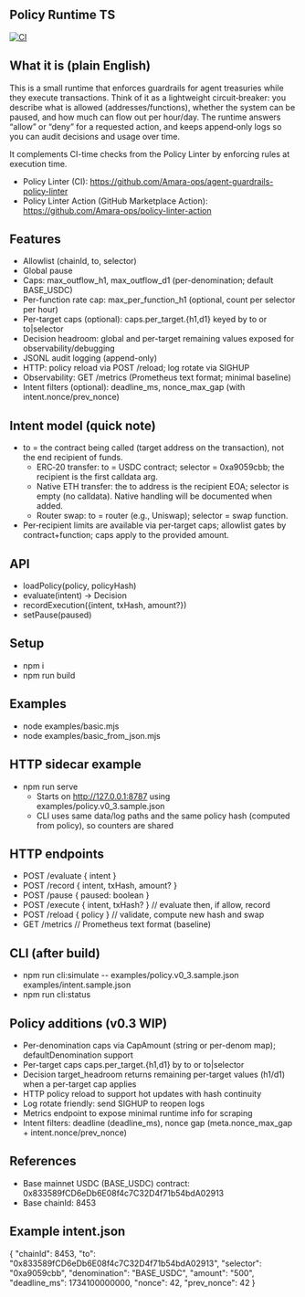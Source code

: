 ## Policy Runtime TS

[![CI](https://github.com/Amara-ops/policy-runtime-ts/actions/workflows/ci.yml/badge.svg)](https://github.com/Amara-ops/policy-runtime-ts/actions/workflows/ci.yml)

## What it is (plain English)
This is a small runtime that enforces guardrails for agent treasuries while they execute transactions. Think of it as a lightweight circuit‑breaker: you describe what is allowed (addresses/functions), whether the system can be paused, and how much can flow out per hour/day. The runtime answers “allow” or “deny” for a requested action, and keeps append‑only logs so you can audit decisions and usage over time.

It complements CI-time checks from the Policy Linter by enforcing rules at execution time.
- Policy Linter (CI): https://github.com/Amara-ops/agent-guardrails-policy-linter
- Policy Linter Action (GitHub Marketplace Action): https://github.com/Amara-ops/policy-linter-action

## Features
- Allowlist (chainId, to, selector)
- Global pause
- Caps: max_outflow_h1, max_outflow_d1 (per-denomination; default BASE_USDC)
- Per-function rate cap: max_per_function_h1 (optional, count per selector per hour)
- Per-target caps (optional): caps.per_target.{h1,d1} keyed by to or to|selector
- Decision headroom: global and per-target remaining values exposed for observability/debugging
- JSONL audit logging (append-only)
- HTTP: policy reload via POST /reload; log rotate via SIGHUP
- Observability: GET /metrics (Prometheus text format; minimal baseline)
- Intent filters (optional): deadline_ms, nonce_max_gap (with intent.nonce/prev_nonce)

## Intent model (quick note)
- to = the contract being called (target address on the transaction), not the end recipient of funds.
  - ERC‑20 transfer: to = USDC contract; selector = 0xa9059cbb; the recipient is the first calldata arg.
  - Native ETH transfer: the to address is the recipient EOA; selector is empty (no calldata). Native handling will be documented when added.
  - Router swap: to = router (e.g., Uniswap); selector = swap function.
- Per‑recipient limits are available via per‑target caps; allowlist gates by contract+function; caps apply to the provided amount.

## API
- loadPolicy(policy, policyHash)
- evaluate(intent) -> Decision
- recordExecution({intent, txHash, amount?})
- setPause(paused)

## Setup
- npm i
- npm run build

## Examples
- node examples/basic.mjs
- node examples/basic_from_json.mjs

## HTTP sidecar example
- npm run serve
  - Starts on http://127.0.0.1:8787 using examples/policy.v0_3.sample.json
  - CLI uses same data/log paths and the same policy hash (computed from policy), so counters are shared

## HTTP endpoints
- POST /evaluate { intent }
- POST /record { intent, txHash, amount? }
- POST /pause { paused: boolean }
- POST /execute { intent, txHash? }  // evaluate then, if allow, record
- POST /reload { policy } // validate, compute new hash and swap
- GET /metrics // Prometheus text format (baseline)

## CLI (after build)
- npm run cli:simulate -- examples/policy.v0_3.sample.json examples/intent.sample.json
- npm run cli:status

## Policy additions (v0.3 WIP)
- Per-denomination caps via CapAmount (string or per-denom map); defaultDenomination support
- Per-target caps caps.per_target.{h1,d1} by to or to|selector
- Decision target_headroom returns remaining per-target values (h1/d1) when a per-target cap applies
- HTTP policy reload to support hot updates with hash continuity
- Log rotate friendly: send SIGHUP to reopen logs
- Metrics endpoint to expose minimal runtime info for scraping
- Intent filters: deadline (deadline_ms), nonce gap (meta.nonce_max_gap + intent.nonce/prev_nonce)

## References
- Base mainnet USDC (BASE_USDC) contract: 0x833589fCD6eDb6E08f4c7C32D4f71b54bdA02913
- Base chainId: 8453

## Example intent.json
{
  "chainId": 8453,
  "to": "0x833589fCD6eDb6E08f4c7C32D4f71b54bdA02913",
  "selector": "0xa9059cbb",
  "denomination": "BASE_USDC",
  "amount": "500",
  "deadline_ms": 1734100000000,
  "nonce": 42,
  "prev_nonce": 42
}
